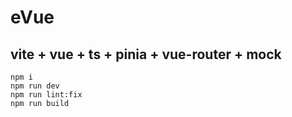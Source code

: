 # eVue

## vite + vue + ts + pinia + vue-router + mock

```shell
npm i
npm run dev
npm run lint:fix
npm run build
```